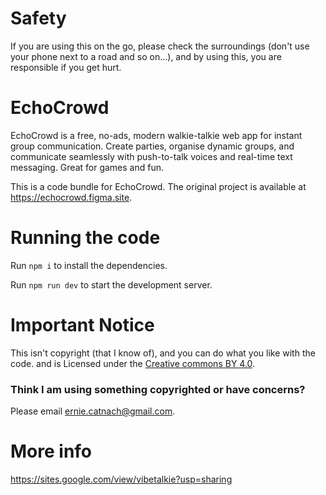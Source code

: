 # Safety 

If you are using this on the go, please check the surroundings (don't use your phone next to a road and so on...), and by using this, you are responsible if you get hurt. 


# EchoCrowd


EchoCrowd is a free, no-ads, modern walkie-talkie web app for instant group communication. Create parties, organise dynamic groups, and communicate seamlessly with push-to-talk voices and real-time text messaging. Great for games and fun.

This is a code bundle for EchoCrowd. The original project is available at https://echocrowd.figma.site.


# Running the code


  Run `npm i` to install the dependencies.

  Run `npm run dev` to start the development server.


# Important Notice

This isn't copyright (that I know of), and you can do what you like with the code. and is Licensed under the [Creative commons BY 4.0](https://creativecommons.org/licenses/by/4.0/).
### Think I am using something copyrighted or have concerns?
Please email ernie.catnach@gmail.com. 

# More info 
https://sites.google.com/view/vibetalkie?usp=sharing
